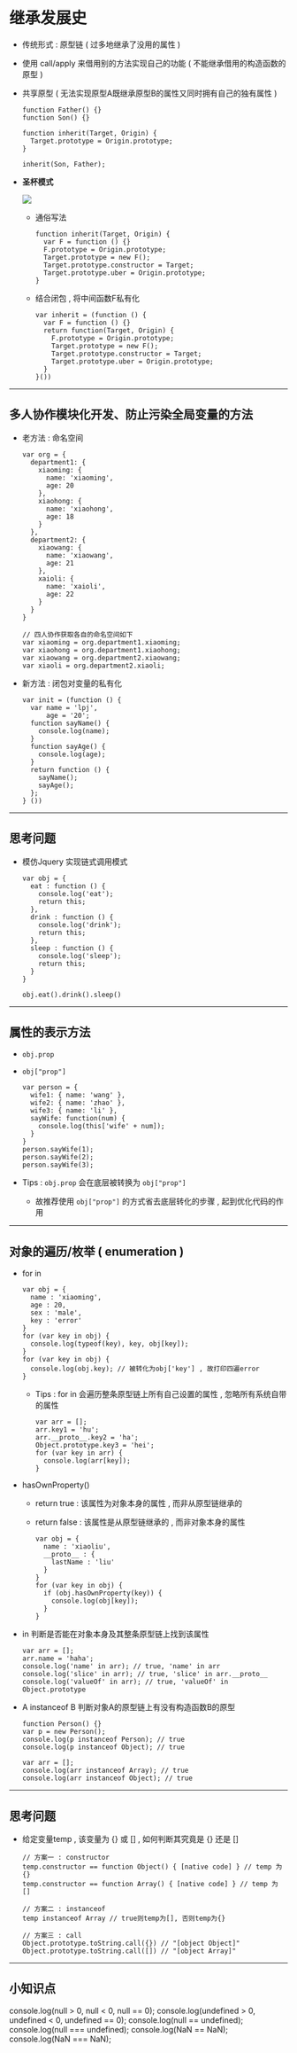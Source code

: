# 继承发展史

- 传统形式 : 原型链 ( 过多地继承了没用的属性 )

- 使用 call/apply 来借用别的方法实现自己的功能 ( 不能继承借用的构造函数的原型 )

- 共享原型 ( 无法实现原型A既继承原型B的属性又同时拥有自己的独有属性 )

  ```
  function Father() {}
  function Son() {}

  function inherit(Target, Origin) {
    Target.prototype = Origin.prototype;
  }

  inherit(Son, Father);
  ```

- **圣杯模式**

  ![](./angleCup.png)

  - 通俗写法

    ```
    function inherit(Target, Origin) {
      var F = function () {}
      F.prototype = Origin.prototype;
      Target.prototype = new F();
      Target.prototype.constructor = Target;
      Target.prototype.uber = Origin.prototype;
    }
    ```

  - 结合闭包 , 将中间函数F私有化

    ```
    var inherit = (function () {
      var F = function () {}
      return function(Target, Origin) {
        F.prototype = Origin.prototype;
        Target.prototype = new F();
        Target.prototype.constructor = Target;
        Target.prototype.uber = Origin.prototype;
      }
    }())
    ```

-----------------------------------------------------

## 多人协作模块化开发、防止污染全局变量的方法

- 老方法 : 命名空间

  ```
  var org = {
    department1: {
      xiaoming: {
        name: 'xiaoming',
        age: 20
      },
      xiaohong: {
        name: 'xiaohong',
        age: 18
      }
    },
    department2: {
      xiaowang: {
        name: 'xiaowang',
        age: 21
      },
      xaioli: {
        name: 'xaioli',
        age: 22
      }
    }
  }
  ```
  ```
  // 四人协作获取各自的命名空间如下
  var xiaoming = org.department1.xiaoming;
  var xiaohong = org.department1.xiaohong;
  var xiaowang = org.department2.xiaowang;
  var xiaoli = org.department2.xiaoli;
  ```

- 新方法 : 闭包对变量的私有化

  ```
  var init = (function () {
    var name = 'lpj',
        age = '20';
    function sayName() {
      console.log(name);
    }
    function sayAge() {
      console.log(age);
    }
    return function () {
      sayName();
      sayAge();
    };
  } ())
  ```

------------------------------------------------------

## 思考问题

- 模仿Jquery 实现链式调用模式

  ```
  var obj = {
    eat : function () {
      console.log('eat');
      return this;
    },
    drink : function () {
      console.log('drink');
      return this;
    },
    sleep : function () {
      console.log('sleep');
      return this;
    }
  }

  obj.eat().drink().sleep()
  ```

------------------------------------------------------

## 属性的表示方法

- ```obj.prop```

- ```obj["prop"]```

  ```
  var person = {
    wife1: { name: 'wang' },
    wife2: { name: 'zhao' },
    wife3: { name: 'li' },
    sayWife: function(num) {
      console.log(this['wife' + num]);
    }
  }
  person.sayWife(1);
  person.sayWife(2);
  person.sayWife(3);
  ```

- Tips : ```obj.prop``` 会在底层被转换为 ```obj["prop"]```

  - 故推荐使用 ```obj["prop"]``` 的方式省去底层转化的步骤 , 起到优化代码的作用

------------------------------------

## 对象的遍历/枚举 ( enumeration )

- for in

  ```
  var obj = {
    name : 'xiaoming',
    age : 20,
    sex : 'male',
    key : 'error'
  }
  for (var key in obj) {
    console.log(typeof(key), key, obj[key]);
  }
  for (var key in obj) {
    console.log(obj.key); // 被转化为obj['key'] , 故打印四遍error
  }
  ```

    - Tips : for in 会遍历整条原型链上所有自己设置的属性 , 忽略所有系统自带的属性

      ```
      var arr = [];
      arr.key1 = 'hu';
      arr.__proto__.key2 = 'ha';
      Object.prototype.key3 = 'hei';
      for (var key in arr) {
        console.log(arr[key]);
      }
      ```

- hasOwnProperty()

  - return true : 该属性为对象本身的属性 , 而非从原型链继承的

  - return false : 该属性是从原型链继承的 , 而非对象本身的属性

    ```
    var obj = {
      name : 'xiaoliu',
      __proto__ : {
        lastName : 'liu'
      }
    }
    for (var key in obj) {
      if (obj.hasOwnProperty(key)) {
        console.log(obj[key]);
      }
    }
    ```

- in 判断是否能在对象本身及其整条原型链上找到该属性

  ```
  var arr = [];
  arr.name = 'haha';
  console.log('name' in arr); // true, 'name' in arr
  console.log('slice' in arr); // true, 'slice' in arr.__proto__
  console.log('valueOf' in arr); // true, 'valueOf' in Object.prototype
  ```

- A instanceof B 判断对象A的原型链上有没有构造函数B的原型

  ```
  function Person() {}
  var p = new Person();
  console.log(p instanceof Person); // true
  console.log(p instanceof Object); // true
  
  var arr = [];
  console.log(arr instanceof Array); // true
  console.log(arr instanceof Object); // true
  ```

-------------------------------------------

## 思考问题

- 给定变量temp , 该变量为 {} 或 [] , 如何判断其究竟是 {} 还是 []

  ```
  // 方案一 : constructor
  temp.constructor == function Object() { [native code] } // temp 为 {}
  temp.constructor == function Array() { [native code] } // temp 为 []
  ```

  ```
  // 方案二 : instanceof
  temp instanceof Array // true则temp为[], 否则temp为{}
  ```

  ```
  // 方案三 : call
  Object.prototype.toString.call({}) // "[object Object]"
  Object.prototype.toString.call([]) // "[object Array]"
  ```

---------------------------------------------

## 小知识点

console.log(null > 0, null < 0, null == 0);
console.log(undefined > 0, undefined < 0, undefined == 0);
console.log(null == undefined);
console.log(null === undefined);
console.log(NaN == NaN);
console.log(NaN === NaN);